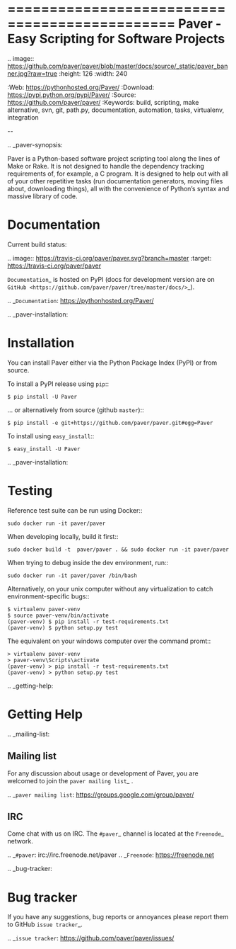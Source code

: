 ﻿==============================================
 Paver - Easy Scripting for Software Projects
==============================================

.. image:: https://github.com/paver/paver/blob/master/docs/source/_static/paver_banner.jpg?raw=true
    :height: 126
    :width: 240

:Web: https://pythonhosted.org/Paver/
:Download: https://pypi.python.org/pypi/Paver/
:Source: https://github.com/paver/paver/
:Keywords: build, scripting, make alternative, svn, git, path.py, documentation,
  automation, tasks, virtualenv, integration

--

.. _paver-synopsis:

Paver is a Python-based software project scripting tool along the lines of
Make or Rake. It is not designed to handle the dependency tracking requirements
of, for example, a C program. It is designed to help out with all of your other
repetitive tasks (run documentation generators, moving files about, downloading
things), all with the convenience of Python’s syntax and massive library of code.


Documentation
=============

Current build status:

.. image:: https://travis-ci.org/paver/paver.svg?branch=master
    :target: https://travis-ci.org/paver/paver

`Documentation`_  is hosted on PyPI (docs for development version are on `GitHub <https://github.com/paver/paver/tree/master/docs/>`_).

.. _`Documentation`: https://pythonhosted.org/Paver/

.. _paver-installation:

Installation
============

You can install Paver either via the Python Package Index (PyPI)
or from source.

To install a PyPI release using `pip`::

    $ pip install -U Paver

… or alternatively from source (github `master`)::

    $ pip install -e git+https://github.com/paver/paver.git#egg=Paver

To install using `easy_install`::

    $ easy_install -U Paver

.. _paver-installation:

Testing
============

Reference test suite can be run using Docker::

	sudo docker run -it paver/paver

When developing locally, build it first::

    sudo docker build -t  paver/paver . && sudo docker run -it paver/paver

When trying to debug inside the dev environment, run::

    sudo docker run -it paver/paver /bin/bash

Alternatively, on your unix computer without any virtualization to catch environment-specific bugs::

	$ virtualenv paver-venv
	$ source paver-venv/bin/activate
	(paver-venv) $ pip install -r test-requirements.txt
	(paver-venv) $ python setup.py test

The equivalent on your windows computer over the command promt::

	> virtualenv paver-venv
	> paver-venv\Scripts\activate
	(paver-venv) > pip install -r test-requirements.txt
	(paver-venv) > python setup.py test

.. _getting-help:

Getting Help
============

.. _mailing-list:

Mailing list
------------

For any discussion about usage or development of Paver, you are welcomed to join
the `paver mailing list`_ .

.. _`paver mailing list`: https://groups.google.com/group/paver/

IRC
---

Come chat with us on IRC. The `#paver`_ channel is located at the `Freenode`_
network.

.. _`#paver`: irc://irc.freenode.net/paver
.. _`Freenode`: https://freenode.net

.. _bug-tracker:

Bug tracker
===========

If you have any suggestions, bug reports or annoyances please report them
to GitHub `issue tracker`_.

.. _`issue tracker`: https://github.com/paver/paver/issues/


